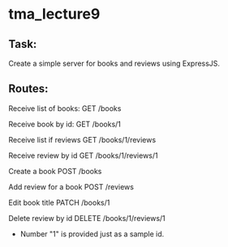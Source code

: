 # tma_lecture9

<h2>Task:</h2>

Create a simple server for books and reviews using ExpressJS.

<h2>Routes:</h2>

Receive list of books:
GET 	/books

Receive book by id:
GET 	/books/1

Receive list if reviews
GET 	/books/1/reviews

Receive review by id
GET 	/books/1/reviews/1

Create a book
POST 	/books

Add review for a book
POST 	/reviews

Edit book title
PATCH 	/books/1

Delete review by id
DELETE 	/books/1/reviews/1

* Number "1" is provided just as a sample id.